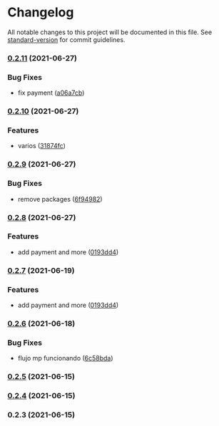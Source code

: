 # Changelog

All notable changes to this project will be documented in this file. See [standard-version](https://github.com/conventional-changelog/standard-version) for commit guidelines.

### [0.2.11](https://github.com/StacklyCode/stackly-backend-mp/compare/v0.2.10...v0.2.11) (2021-06-27)


### Bug Fixes

* fix payment ([a06a7cb](https://github.com/StacklyCode/stackly-backend-mp/commit/a06a7cbe77f644b0991ffc2650263b41798d1610))

### [0.2.10](https://github.com/StacklyCode/stackly-backend-mp/compare/v0.2.9...v0.2.10) (2021-06-27)


### Features

* varios ([31874fc](https://github.com/StacklyCode/stackly-backend-mp/commit/31874fc9d38214ba4da8cd9db77108ad64c8702f))

### [0.2.9](https://github.com/StacklyCode/stackly-backend-mp/compare/v0.2.8...v0.2.9) (2021-06-27)


### Bug Fixes

* remove packages ([6f94982](https://github.com/StacklyCode/stackly-backend-mp/commit/6f94982cbf2bd86e03a546cfd50123cf6521d572))

### [0.2.8](https://github.com/StacklyCode/stackly-backend-mp/compare/v0.2.6...v0.2.8) (2021-06-27)


### Features

* add payment and more ([0193dd4](https://github.com/StacklyCode/stackly-backend-mp/commit/0193dd40d05697b68a9125212170c94b799bcf38))

### [0.2.7](https://github.com/Beor18/stackly-backend-mp/compare/v0.2.6...v0.2.7) (2021-06-19)


### Features

* add payment and more ([0193dd4](https://github.com/Beor18/stackly-backend-mp/commit/0193dd40d05697b68a9125212170c94b799bcf38))

### [0.2.6](https://github.com/Beor18/stackly-backend-mp/compare/v0.2.5...v0.2.6) (2021-06-18)


### Bug Fixes

* flujo mp funcionando ([6c58bda](https://github.com/Beor18/stackly-backend-mp/commit/6c58bda6c94099d5cf522a5679823bd380326c40))

### [0.2.5](https://github.com/Beor18/stackly-backend-mp/compare/v0.2.4...v0.2.5) (2021-06-15)

### [0.2.4](https://github.com/Beor18/stackly-backend-mp/compare/v0.2.3...v0.2.4) (2021-06-15)

### 0.2.3 (2021-06-15)

